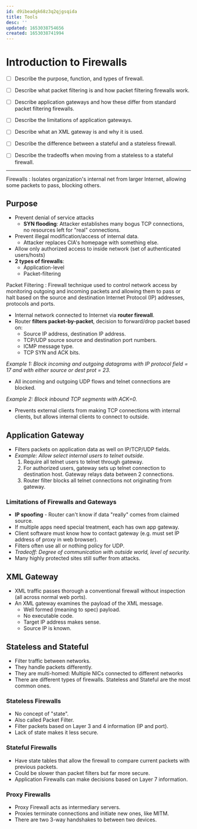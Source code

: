```yaml
---
id: d9ibeadgk68z3q2qjgsqida
title: Tools
desc: ''
updated: 1653038754656
created: 1653038741994
---
```


# Introduction to Firewalls

- [ ] Describe the purpose, function, and types of firewall.

- [ ] Describe what packet filtering is and how packet filtering firewalls work.

- [ ] Describe application gateways and how these differ from standard packet filtering firewalls.
- [ ] Describe the limitations of application gateways.

- [ ] Describe what an XML gateway is and why it is used.

- [ ] Describe the difference between a stateful and a stateless firewall.
- [ ] Describe the tradeoffs when moving from a stateless to a stateful firewall.

---

Firewalls
: Isolates organization's internal net from larger Internet, allowing some packets to pass, blocking others.

## Purpose

- Prevent denial of service attacks
  - **SYN flooding**: Attacker establishes many bogus TCP connections, no resources left for "real" connections.
- Prevent illegal modification/access of internal data.
  - Attacker replaces CIA's homepage with something else.
- Allow only authorized access to inside network (set of authenticated users/hosts)
- **2 types of firewalls**:
  - Application-level
  - Packet-filtering

Packet Filtering
: Firewall technique used to control network access by monitoring outgoing and incoming packets and allowing them to pass or halt based on the source and destination Internet Protocol (IP) addresses, protocols and ports.

- Internal network connected to Internet via **router firewall**.
- Router **filters packet-by-packet**, decision to forward/drop packet based on:
  - Source IP address, destination IP address.
  - TCP/UDP source source and destination port numbers.
  - ICMP message type.
  - TCP SYN and ACK bits.

*Example 1: Block incoming and outgoing datagrams with IP protocol field = 17 and with either source or dest prot = 23.*

- All incoming and outgoing UDP flows and telnet connections are blocked.

*Example 2: Block inbound TCP segments with ACK=0.*

- Prevents external clients from making TCP connections with internal clients, but allows internal clients to connect to outside.

## Application Gateway

- Filters packets on application data as well on IP/TCP/UDP fields.
- *Example: Allow select internal users to telnet outside.*
  1. Require all telnet users to telnet through gateway.
  2. For authorized users, gateway sets up telnet connection to destination host. Gateway relays data between 2 connections.
  3. Router filter blocks all telnet connections not originating from gateway.

### Limitations of Firewalls and Gateways

- **IP spoofing** - Router can't know if data "really" comes from claimed source.
- If multiple apps need special treatment, each has own app gateway.
- Client software must know how to contact gateway (e.g. must set IP address of proxy in web browser).
- Filters often use all or nothing policy for UDP.
- *Tradeoff: Degree of communication with outside world, level of security.*
- Many highly protected sites still suffer from attacks.

## XML Gateway

- XML traffic passes thorough a conventional firewall without inspection (all across normal web ports).
- An XML gateway examines the payload of the XML message.
  - Well formed (meaning to spec) payload.
  - No executable code.
  - Target IP address makes sense.
  - Source IP is known.

## Stateless and Stateful

- Filter traffic between networks.
- They handle packets differently.
- They are multi-homed: Multiple NICs connected to different networks
- There are different types of firewalls. Stateless and Stateful are the most common ones.

### Stateless Firewalls

- No concept of "state".
- Also called Packet Filter.
- Filter packets based on Layer 3 and 4 information (IP and port).
- Lack of state makes it less secure.

### Stateful Firewalls

- Have state tables that allow the firewall to compare current packets with previous packets.
- Could be slower than packet filters but far more secure.
- Application Firewalls can make decisions based on Layer 7 information.

### Proxy Firewalls

- Proxy Firewall acts as intermediary servers.
- Proxies terminate connections and initiate new ones, like MITM.
- There are two 3-way handshakes to between two devices.

